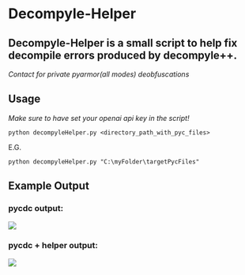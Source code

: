 # Decompyle-Helper
## Decompyle-Helper is a small script to help fix decompile errors produced by decompyle++.
_Contact for private pyarmor(all modes) deobfuscations_

## Usage
_Make sure to have set your openai api key in the script!_

```
python decompyleHelper.py <directory_path_with_pyc_files>
```
E.G.
```
python decompyleHelper.py "C:\myFolder\targetPycFiles"
```

## Example Output
### pycdc output:
![](https://cdn.discordapp.com/attachments/386462758255722498/1272390103326789662/image.png?ex=66bacd20&is=66b97ba0&hm=15c3aedd92860a0a5dfca545f6d2be54d977b1b9ffd9b2a2b82d1fa65ffcf234&)
### pycdc + helper output:
![](https://cdn.discordapp.com/attachments/386462758255722498/1272390137875271740/image.png?ex=66bacd28&is=66b97ba8&hm=06887d7c1effadeba1786182558ca0f85f302aa3b1552d14f6adb68239d63d73&)
